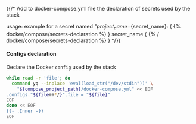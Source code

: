 {{/*
Add to docker-compose.yml file the declaration of secrets used by the stack

usage: example for a secret named "${project_name}-${secret_name}:
{ {% docker/compose/secrets-declaration %} }
secret_name
{ {% / docker/compose/secrets-declaration %} }
*/}}

#### Configs declaration

Declare the Docker `config` used by the stack

```bash
while read -r 'file'; do
  command yq --inplace 'eval(load_str("/dev/stdin"))' \
    "${compose_project_path}/docker-compose.yml" << EOF
.configs."${file##*/}".file = "${file}"
EOF
done << EOF
{{- .Inner -}}
EOF
```

